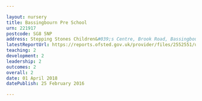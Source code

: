 ```yaml
---

layout: nursery
title: Bassingbourn Pre School
urn: 221917
postcode: SG8 5NP
address: Stepping Stones Children&#039;s Centre, Brook Road, Bassingbourn, ROYSTON, Hertfordshire, SG8 5NP
latestReportUrl: https://reports.ofsted.gov.uk/provider/files/2552551/urn/221917.pdf
teaching: 2
development: 2
leadership: 2
outcomes: 2
overall: 2
date: 01 April 2018 
datePublish: 25 February 2016

---
```

